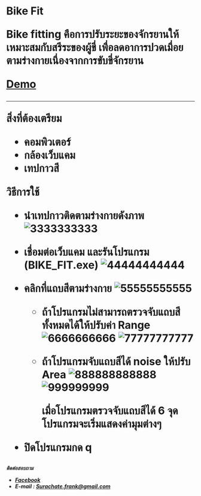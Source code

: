 <h1>Bike Fit

Bike fitting คือการปรับระยะของจักรยานให้เหมาะสมกับสรีระของผู้ขี่ เพื่อลดอาการปวดเมื่อยตามร่างกายเนื่องจากการขับขี่จักรยาน

[Demo](https://www.youtube.com/watch?v=AQdzg3UNmjc)

***
__สิ่งที่ต้องเตรียม__
 - คอมพิวเตอร์
 - กล้องเว็บแคม
 - เทปกาวสี

__วิธีการใช้__

- นำเทปกาวติดตามร่างกายดังภาพ
![3333333333](https://cloud.githubusercontent.com/assets/11898309/9036204/61e70032-3a09-11e5-82d8-aba8e73f170d.jpg)

- เชื่อมต่อเว็บแคม และรันโปรแกรม (BIKE_FIT.exe)
![44444444444](https://cloud.githubusercontent.com/assets/11898309/9036327/b93fad4c-3a0a-11e5-8206-228430e60ca6.jpg)

- คลิกที่แถบสีตามร่างกาย
![55555555555](https://cloud.githubusercontent.com/assets/11898309/9036683/e1562a38-3a0d-11e5-8ec4-a3929c4444b6.jpg)

  - ถ้าโปรแกรมไม่สามารถตรวจจับแถบสีทั้งหมดได้ให้ปรับค่า Range
![6666666666](https://cloud.githubusercontent.com/assets/11898309/9036709/0d72e336-3a0e-11e5-9888-5f0f299c1873.jpg)
![77777777777](https://cloud.githubusercontent.com/assets/11898309/9036719/26cc8c42-3a0e-11e5-927c-4fbfc34e9377.jpg)

  - ถ้าโปรแกรมจับแถบสีได้ noise ให้ปรับ Area
![888888888888](https://cloud.githubusercontent.com/assets/11898309/9036749/768b6780-3a0e-11e5-8b98-fd986f1881ff.jpg)
![999999999](https://cloud.githubusercontent.com/assets/11898309/9036760/926a44a8-3a0e-11e5-9a85-82196a0ea0a0.jpg)

    เมื่อโปรแกรมตรวจจับแถบสีได้ 6 จุด โปรแกรมจะเริ่มแสดงค่ามุมต่างๆ
- ปิดโปรแกรมกด q

<h5>ติดต่อสอบถาม

- [Facebook](https://www.facebook.com/ffrankiiz)
- E-mail : Surachate.frank@gmail.com
